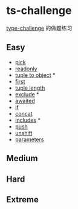 # ts-challenge

[type-challenge](https://github.com/type-challenges/type-challenges) 的做题练习

## Easy

- [pick](./easy/4-pick.ts)
- [readonly](./easy/7-readonly.ts)
- [tuple to object](./easy/11-tuple-to-object.ts) *
- [first](./easy/14-first.ts)
- [tuple length](./easy/18-tuple-length.ts)
- [exclude](./easy/43-exclude.ts) *
- [awaited](./easy/189-awaited.ts)
- [if](./easy/268-if.ts)
- [concat](./easy/533-concat.ts)
- [includes](./easy/898-includes.ts) *
- [push](./easy/3057-push.ts)
- [unshift](./easy/3060-unshift.ts)
- [parameters](./easy/3312-parameters.ts)

## Medium

## Hard

## Extreme
